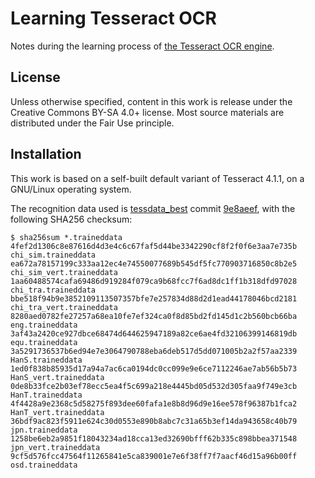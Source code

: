 # Learning Tesseract OCR

Notes during the learning process of [the Tesseract OCR engine](https://github.com/tesseract-ocr/tesseract).

## License

Unless otherwise specified, content in this work is release under the Creative Commons BY-SA 4.0+ license.  Most source materials are distributed under the Fair Use principle.

## Installation

This work is based on a self-built default variant of Tesseract 4.1.1, on a GNU/Linux operating system.

The recognition data used is [tessdata_best](https://github.com/tesseract-ocr/tessdata_best) commit [9e8aeef](https://github.com/tesseract-ocr/tessdata_best/commit/9e8aeef07ce8c4f6e6519577cee76363246bc6de), with the following SHA256 checksum:

```checksum
$ sha256sum *.traineddata
4fef2d1306c8e87616d4d3e4c6c67faf5d44be3342290cf8f2f0f6e3aa7e735b  chi_sim.traineddata
ea672a78157199c333aa12ec4e74550077689b545df5fc770903716850c8b2e5  chi_sim_vert.traineddata
1aa60488574cafa69486d919284f079ca9b68fcc7f6ad8dc1ff1b318dfd97028  chi_tra.traineddata
bbe518f94b9e3852109113507357bfe7e257834d88d2d1ead44178046bcd2181  chi_tra_vert.traineddata
8280aed0782fe27257a68ea10fe7ef324ca0f8d85bd2fd145d1c2b560bcb66ba  eng.traineddata
3af43a2420ce927dbce68474d644625947189a82ce6ae4fd32106399146819db  equ.traineddata
3a5291736537b6ed94e7e3064790788eba6deb517d5dd071005b2a2f57aa2339  HanS.traineddata
1ed0f838b85935d17a94a7ac6ca0194dc0cc099e9e6ce7112246ae7ab56b5b73  HanS_vert.traineddata
0de8b33fce2b03ef78ecc5ea4f5c699a218e4445bd05d532d305faa9f749e3cb  HanT.traineddata
4f4428a9e2368c5d58275f893dee60fafa1e8b8d96d9e16ee578f96387b1fca2  HanT_vert.traineddata
36bdf9ac823f5911e624c30d0553e890b8abc7c31a65b3ef14da943658c40b79  jpn.traineddata
1258be6eb2a9851f18043234ad18cca13ed32690bfff62b335c898bbea371548  jpn_vert.traineddata
9cf5d576fcc47564f11265841e5ca839001e7e6f38ff7f7aacf46d15a96b00ff  osd.traineddata

```

